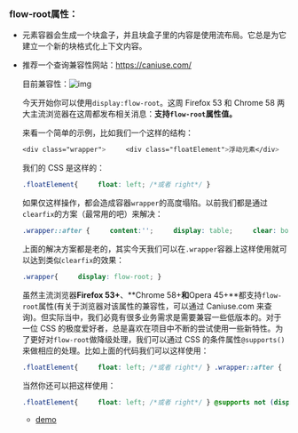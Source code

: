 ### flow-root属性：

-  元素容器会生成一个块盒子，并且块盒子里的内容是使用流布局。它总是为它建立一个新的块格式化上下文内容。 

 - 推荐一个查询兼容性网站：https://caniuse.com/

    目前兼容性：![img](D:\work\depository\float\img\flow.png)

   

    今天开始你可以使用`display:flow-root`。这周 Firefox 53 和 Chrome 58 两大主流浏览器在这周都发布相关消息：**支持`flow-root`属性值。**

   来看一个简单的示例，比如我们一个这样的结构：

   ```css
   <div class="wrapper">     <div class="floatElement">浮动元素</div>     <div class="floatElement">浮动元素</div> </div> 
   ```

   我们的 CSS 是这样的：

   ```css
   .floatElement{     float: left; /*或者 right*/ } 
   ```

   如果仅这样操作，都会造成容器`wrapper`的高度塌陷。以前我们都是通过`clearfix`的方案（最常用的吧）来解决：

   ```css
   .wrapper::after {     content:'';     display: table;     clear: both } 
   ```

   上面的解决方案都是老的，其实今天我们可以在`.wrapper`容器上这样使用就可以达到类似`clearfix`的效果：

   ```css
   .wrapper{     display: flow-root; } 
   ```

   虽然主流浏览器**Firefox 53+**、**Chrome 58+**和**Opera 45+**都支持`flow-root`属性(有关于浏览器对该属性的兼容性，可以通过 Caniuse.com 来查询)。但实际当中，我们必竟有很多业务需求是需要兼容一些低版本的。对于一位 CSS 的极度爱好者，总是喜欢在项目中不断的尝试使用一些新特性。为了更好对`flow-root`做降级处理，我们可以通过 CSS 的条件属性`@supports()`来做相应的处理。比如上面的代码我们可以这样使用：

   ```css
   .floatElement{     float: left; /*或者 right*/ } .wrapper::after {     content:'';    display: table;    clear: both } @supports(display:flow-root){     .wrapper{         display: flow-root;     }     .wrapper::after{         content:none;     }  } 
   ```

   当然你还可以把这样使用：

   ```css
   .floatElement{     float: left; /*或者 right*/ } @supports not (display:flow-root) {     .wrapper::after {         content: '';         display: table;         clear:both;     } } 
   ```

   - [demo](http://127.0.0.1:5500/demo/flow.html)

